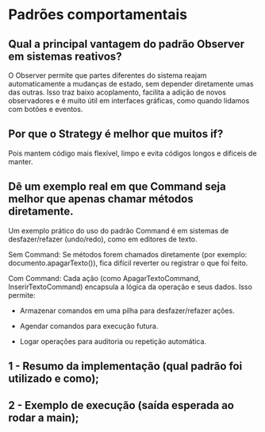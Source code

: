 # Padrões comportamentais

## Qual a principal vantagem do padrão Observer em sistemas reativos?

O Observer permite que partes diferentes do sistema reajam automaticamente a mudanças de estado, sem depender diretamente umas das outras. Isso traz baixo acoplamento, facilita a adição de novos observadores e é muito útil em interfaces gráficas, como quando lidamos com botões e eventos.


## Por que o Strategy é melhor que muitos if?

Pois mantem código mais flexível, limpo e evita códigos longos e dificeis de manter.

## Dê um exemplo real em que Command seja melhor que apenas chamar métodos diretamente.

Um exemplo prático do uso do padrão Command é em sistemas de desfazer/refazer (undo/redo), como em editores de texto.

Sem Command:
Se métodos forem chamados diretamente (por exemplo: documento.apagarTexto()), fica difícil reverter ou registrar o que foi feito.

Com Command:
Cada ação (como ApagarTextoCommand, InserirTextoCommand) encapsula a lógica da operação e seus dados. Isso permite:

- Armazenar comandos em uma pilha para desfazer/refazer ações.

- Agendar comandos para execução futura.

- Logar operações para auditoria ou repetição automática.

## 1 - Resumo da implementação (qual padrão foi utilizado e como);

## 2 - Exemplo de execução (saída esperada ao rodar a main);
